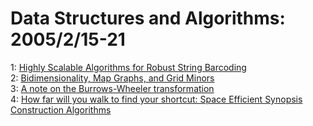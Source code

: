 # Data Structures and Algorithms: 2005/2/15-21  
1: [Highly Scalable Algorithms for Robust String Barcoding](https://doi.org/10.48550/arXiv.cs/0502065)  
2: [Bidimensionality, Map Graphs, and Grid Minors](https://doi.org/10.48550/arXiv.cs/0502070)  
3: [A note on the Burrows-Wheeler transformation](https://doi.org/10.48550/arXiv.cs/0502073)  
4: [How far will you walk to find your shortcut: Space Efficient Synopsis  Construction Algorithms](https://doi.org/10.48550/arXiv.cs/0502075)  